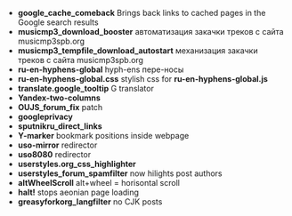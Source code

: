 
* **google_cache_comeback** Brings back links to cached pages in the Google search results
*	**musicmp3_download_booster** автоматизация закачки треков с сайта musicmp3spb.org
*	**musicmp3_tempfile_download_autostart** механизация закачки треков с сайта musicmp3spb.org
*	**ru-en-hyphens-global** hyph-ens пере-носы
*	**ru-en-hyphens-global.css** stylish css for **ru-en-hyphens-global.js**
*	**translate.google_tooltip** G translator
* **Yandex-two-columns**
* **OUJS_forum_fix** patch
* **googleprivacy**
* **sputnikru_direct_links**
* **Y-marker** bookmark positions inside webpage
* **uso-mirror** redirector
* **uso8080** redirector
* **userstyles.org_css_highlighter**
* **userstyles_forum_spamfilter** now hilights post authors
* **altWheelScroll** alt+wheel = horisontal scroll
* **halt!** stops aeonian page loading
* **greasyforkorg_langfilter** no CJK posts


